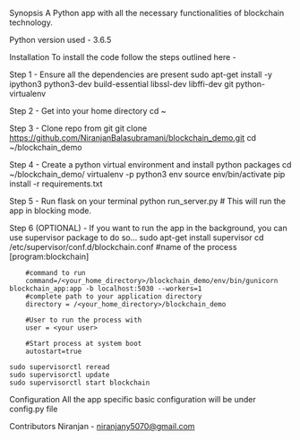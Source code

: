 Synopsis
A Python app with all the necessary functionalities of blockchain technology.

Python version used - 3.6.5

Installation
To install the code follow the steps outlined here -

Step 1 - Ensure all the dependencies are present
    sudo apt-get install -y ipython3 python3-dev build-essential libssl-dev libffi-dev git python-virtualenv

Step 2 - Get into your home directory
    cd ~

Step 3 - Clone repo from git
    git clone https://github.com/NiranjanBalasubramani/blockchain_demo.git
    cd ~/blockchain_demo

Step 4 - Create a python virtual environment and install python packages
    cd ~/blockchain_demo/
    virtualenv -p python3 env
    source env/bin/activate
    pip install -r requirements.txt

Step 5 - Run flask on your terminal
    python run_server.py # This will run the app in blocking mode.

Step 6 (OPTIONAL) - If you want to run the app in the background, you can use supervisor package to do so...
    sudo apt-get install supervisor
    cd /etc/supervisor/conf.d/blockchain.conf
        #name of the process
        [program:blockchain]

        #command to run
        command=/<your_home_directory>/blockchain_demo/env/bin/gunicorn blockchain_app:app -b localhost:5030 --workers=1
        #complete path to your application directory
        directory = /<your_home_directory>/blockchain_demo

        #User to run the process with
        user = <your user>

        #Start process at system boot
        autostart=true

    sudo supervisorctl reread
    sudo supervisorctl update
    sudo supervisorctl start blockchain

Configuration
All the app specific basic configuration will be under config.py file

Contributors
Niranjan - niranjany5070@gmail.com
